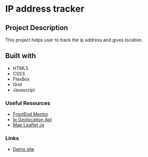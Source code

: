 #  IP address tracker

## Project Description

This project helps user to track the ip address and gives location.

## Built with

- HTML5
- CSS3
- FlexBox
- Grid
- Javascript

### Useful Resources

- [FrontEnd Mentor](https://www.frontendmentor.io/challenges/ip-address-tracker-I8-0yYAH0)
- [Ip Geolocation ApI](https://geo.ipify.org/)
- [Map Leaflet Js](https://leafletjs.com/)

### Links

- [Demo site](https://umapreethi-dev.github.io/IP-Address-tracker/)



